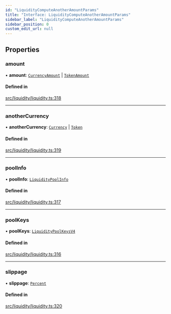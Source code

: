 ```yaml
---
id: "LiquidityComputeAnotherAmountParams"
title: "Interface: LiquidityComputeAnotherAmountParams"
sidebar_label: "LiquidityComputeAnotherAmountParams"
sidebar_position: 0
custom_edit_url: null
---
```


## Properties

### amount

• **amount**: [`CurrencyAmount`](../classes/CurrencyAmount.md) \| [`TokenAmount`](../classes/TokenAmount.md)

#### Defined in

[src/liquidity/liquidity.ts:318](https://github.com/raydium-io/raydium-sdk/blob/3d95730/src/liquidity/liquidity.ts#L318)

___

### anotherCurrency

• **anotherCurrency**: [`Currency`](../classes/Currency.md) \| [`Token`](../classes/Token.md)

#### Defined in

[src/liquidity/liquidity.ts:319](https://github.com/raydium-io/raydium-sdk/blob/3d95730/src/liquidity/liquidity.ts#L319)

___

### poolInfo

• **poolInfo**: [`LiquidityPoolInfo`](LiquidityPoolInfo.md)

#### Defined in

[src/liquidity/liquidity.ts:317](https://github.com/raydium-io/raydium-sdk/blob/3d95730/src/liquidity/liquidity.ts#L317)

___

### poolKeys

• **poolKeys**: [`LiquidityPoolKeysV4`](../modules.md#liquiditypoolkeysv4)

#### Defined in

[src/liquidity/liquidity.ts:316](https://github.com/raydium-io/raydium-sdk/blob/3d95730/src/liquidity/liquidity.ts#L316)

___

### slippage

• **slippage**: [`Percent`](../classes/Percent.md)

#### Defined in

[src/liquidity/liquidity.ts:320](https://github.com/raydium-io/raydium-sdk/blob/3d95730/src/liquidity/liquidity.ts#L320)
